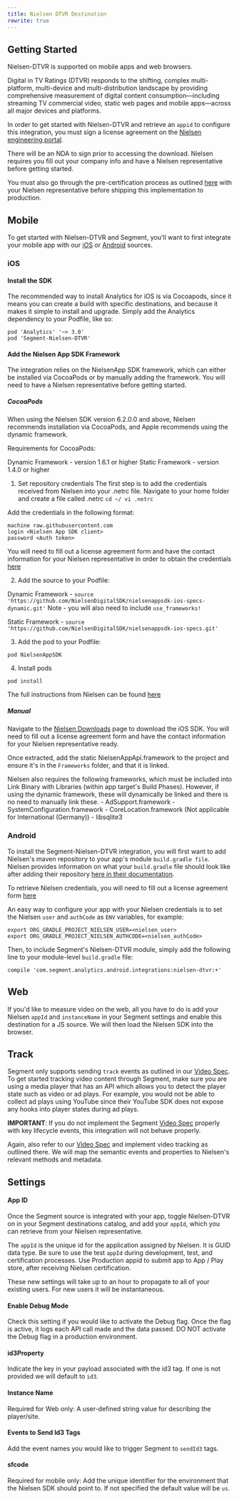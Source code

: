 ```yaml
---
title: Nielsen DTVR Destination
rewrite: true
---
```


<!-- This file is for you to put your documentation in. Without any content in this file, the doc system pulls from the API and then builds a doc from the template in /client/layouts/destinations.html.  To disable/remove the template content, add `rewrite: true` in the metadata at the top of this file. -->
## Getting Started

Nielsen-DTVR is supported on mobile apps and web browsers.

Digital in TV Ratings (DTVR) responds to the shifting, complex multi-platform,
multi-device and multi-distribution landscape by providing comprehensive
measurement of digital content consumption—including streaming TV commercial
video, static web pages and mobile apps—across all major devices and platforms.

In order to get started with Nielsen-DTVR and retrieve an `appid` to configure
this integration, you must sign a license agreement on the [Nielsen engineering
portal](https://engineeringportal.nielsen.com/docs/Main_Page).

There will be an NDA to sign prior to accessing the download. Nielsen requires
you fill out your company info and have a Nielsen representative before getting
started.

You must also go through the pre-certification process as outlined
[here](https://engineeringportal.nielsen.com/docs/Digital_Pre-Certification_Checklist)
with your Nielsen representative before shipping this implementation to
production.

## Mobile

To get started with Nielsen-DTVR and Segment, you'll want to first integrate
your mobile app with our [iOS](/docs/connections/sources/catalog/libraries/mobile/ios/) or
[Android](/docs/connections/sources/catalog/libraries/mobile/android/) sources.

### iOS

#### Install the SDK

The recommended way to install Analytics for iOS is via Cocoapods, since it
means you can create a build with specific destinations, and because it makes
it simple to install and upgrade. Simply add the Analytics dependency to
your Podfile, like so:

```
pod 'Analytics' '~> 3.0'
pod 'Segment-Nielsen-DTVR'
```

#### Add the Nielsen App SDK Framework 

The integration relies on the NielsenApp SDK framework, which can either be installed via CocoaPods or by manually
adding the framework. You will need to have a Nielsen representative before
getting started.

##### CocoaPods

When using the Nielsen SDK version 6.2.0.0 and above, Nielsen recommends
installation via CocoaPods, and Apple recommends using the dynamic framework.

Requirements for CocoaPods:

Dynamic Framework - version 1.6.1 or higher
Static Framework - version 1.4.0 or higher

1. Set repository credentials The first step is to add the credentials received
from Nielsen into your .netrc file. Navigate to your home folder and create a
file called .netrc ``` cd ~/ vi .netrc ```

  Add the credentials in the following format:
  ```
  machine raw.githubusercontent.com
  login <Nielsen App SDK client>
  password <Auth token>
  ```

  You will need to fill out a license agreement form and have the contact
  information for your Nielsen representative in order to obtain the
  credentials
  [here](https://engineeringportal.nielsen.com/docs/connections/special:Downloads)

2. Add the source to your Podfile:

  Dynamic Framework - `source 'https://github.com/NielsenDigitalSDK/nielsenappsdk-ios-specs-dynamic.git'`
  Note - you will also need to include `use_frameworks!`

  Static Framework - `source 'https://github.com/NielsenDigitalSDK/nielsenappsdk-ios-specs.git'`

3. Add the pod to your Podfile:

  `pod NielsenAppSDK`

4. Install pods

  `pod install`

The full instructions from Nielsen can be found
[here](https://engineeringportal.nielsen.com/docs/Digital_Measurement_iOS_Artifactory_Guide)

##### Manual

Navigate to the [Nielsen
Downloads](https://engineeringportal.nielsen.com/docs/connections/special:Downloads) page
to download the iOS SDK. You will need to fill out a license agreement form and
have the contact information for your Nielsen representative ready.

Once extracted, add the static NielsenAppApi.framework to the project and
ensure it's in the `Frameworks` folder, and that it is linked.

Nielsen also requires the following frameworks, which must be included into
Link Binary with Libraries (within app target's Build Phases). However, if
using the dynamic framework, these will dynamically be linked and there is no
need to manually link these. - AdSupport.framework -
SystemConfiguration.framework - CoreLocation.framework (Not applicable for
International (Germany)) - libsqlite3

### Android

To install the Segment-Nielsen-DTVR integration, you will first want to add
Nielsen's maven repository to your app's module `build.gradle file`. Nielsen
provides information on what your `build.gradle` file should look like after
adding their repository [here in their
documentation](https://engineeringportal.nielsen.com/docs/Digital_Measurement_Android_Artifactory_Guide#Add_Nielsen_Maven_Repository).

To retrieve Nielsen credentials, you will need to fill out a license agreement
form [here](https://engineeringportal.nielsen.com/docs/connections/special:Downloads)

An easy way to configure your app with your Nielsen credentials is to set the
Nielsen `user` and `authCode` as `ENV` variables, for example:

```
export ORG_GRADLE_PROJECT_NIELSEN_USER=<nielsen_user>
export ORG_GRADLE_PROJECT_NIELSEN_AUTHCODE=<nielsen_authCode>
```

Then, to include Segment's Nielsen-DTVR module, simply add the following line
to your module-level `build.gradle` file:

```
compile 'com.segment.analytics.android.integrations:nielsen-dtvr:+'
```

##  Web

If you'd like to measure video on the web, all you have to do is add your
Nielsen `appId` and `instanceName` in your Segment settings and enable this
destination for a JS source. We will then load the Nielsen SDK into the
browser.

## Track

Segment only supports sending `track` events as outlined in our [Video
Spec](/docs/connections/spec/video/). To get started tracking video content through
Segment, make sure you are using a media player that has an API which allows
you to detect the player state such as video or ad plays. For example, you
would not be able to collect ad plays using YouTube since their YouTube SDK
does not expose any hooks into player states during ad plays.

**IMPORTANT**: If you do not implement the Segment [Video
Spec](/docs/connections/spec/video/) properly with key lifecycle events, this integration
will not behave properly.

Again, also refer to our [Video Spec](/docs/connections/spec/video/) and implement
video tracking as outlined there. We will map the semantic events and
properties to Nielsen's relevant methods and metadata.

## Settings

#### App ID 
Once the Segment source is integrated with your app, toggle
Nielsen-DTVR on in your Segment destinations catalog, and add your `appId`,
which you can retrieve from your Nielsen representative.

The `appId` is the unique id for the application assigned by Nielsen. It is
GUID data type. Be sure to use the test `appId` during development, test, and
certification processes. Use Production appid to submit app to App / Play
store, after receiving Nielsen certification.

These new settings will take up to an hour to propagate to all of your existing
users. For new users it will be instantaneous.

#### Enable Debug Mode 
Check this setting if you would like to activate the
Debug flag. Once the flag is active, it logs each API call made and the data
passed. DO NOT activate the Debug flag in a production environment.

#### id3Property 
Indicate the key in your payload associated with the id3 tag.
If one is not provided we will default to `id3`.

#### Instance Name 
Required for Web only: A user-defined string value for
describing the player/site.

#### Events to Send Id3 Tags
Add the event names you would like to trigger Segment to `sendId3` tags.

#### sfcode 
Required for mobile only: Add the unique identifier for the
environment that the Nielsen SDK should point to. If not specified the default
value will be `us`.

<!-- Nielsen does not host their framework on a dependency management site such
as Cocoapods nor Maven. You must manually add the framework after installing
the Segment-Nielsen-DTVR dependency. Navigate to [Nielsen's Engineering
Site](https://engineeringportal.nielsen.com/docs/Digital_Downloads) and
download the Video framework. -->
